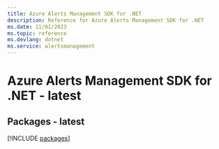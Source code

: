 ```yaml
---
title: Azure Alerts Management SDK for .NET
description: Reference for Azure Alerts Management SDK for .NET
ms.date: 11/01/2023
ms.topic: reference
ms.devlang: dotnet
ms.service: alertsmanagement
---
```

# Azure Alerts Management SDK for .NET - latest
## Packages - latest
[!INCLUDE [packages](alerts-management-index.md)]